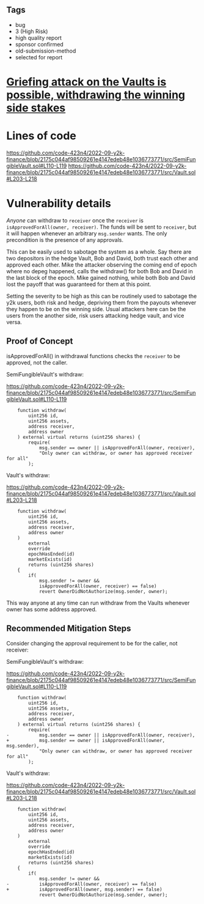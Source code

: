 ## Tags

- bug
- 3 (High Risk)
- high quality report
- sponsor confirmed
- old-submission-method
- selected for report

# [Griefing attack on the Vaults is possible, withdrawing the winning side stakes](https://github.com/code-423n4/2022-09-y2k-finance-findings/issues/434) 

# Lines of code

https://github.com/code-423n4/2022-09-y2k-finance/blob/2175c044af98509261e4147edeb48e1036773771/src/SemiFungibleVault.sol#L110-L119
https://github.com/code-423n4/2022-09-y2k-finance/blob/2175c044af98509261e4147edeb48e1036773771/src/Vault.sol#L203-L218


# Vulnerability details

*Anyone* can withdraw to `receiver` once the `receiver` is `isApprovedForAll(owner, receiver)`. The funds will be sent to `receiver`, but it will happen whenever an arbitrary `msg.sender` wants. The only precondition is the presence of any approvals.

This can be easily used to sabotage the system as a whole. Say there are two depositors in the hedge Vault, Bob and David, both trust each other and approved each other. Mike the attacker observing the coming end of epoch where no depeg happened, calls the withdraw() for both Bob and David in the last block of the epoch. Mike gained nothing, while both Bob and David lost the payoff that was guaranteed for them at this point.

Setting the severity to be high as this can be routinely used to sabotage the y2k users, both risk and hedge, depriving them from the payouts whenever they happen to be on the winning side. Usual attackers here can be the users from the another side, risk users attacking hedge vault, and vice versa.

## Proof of Concept

isApprovedForAll() in withdrawal functions checks the `receiver` to be approved, not the caller.

SemiFungibleVault's withdraw:

https://github.com/code-423n4/2022-09-y2k-finance/blob/2175c044af98509261e4147edeb48e1036773771/src/SemiFungibleVault.sol#L110-L119

```solidity
    function withdraw(
        uint256 id,
        uint256 assets,
        address receiver,
        address owner
    ) external virtual returns (uint256 shares) {
        require(
            msg.sender == owner || isApprovedForAll(owner, receiver),
            "Only owner can withdraw, or owner has approved receiver for all"
        );
```

Vault's withdraw:

https://github.com/code-423n4/2022-09-y2k-finance/blob/2175c044af98509261e4147edeb48e1036773771/src/Vault.sol#L203-L218

```solidity
    function withdraw(
        uint256 id,
        uint256 assets,
        address receiver,
        address owner
    )
        external
        override
        epochHasEnded(id)
        marketExists(id)
        returns (uint256 shares)
    {
        if(
            msg.sender != owner &&
            isApprovedForAll(owner, receiver) == false)
            revert OwnerDidNotAuthorize(msg.sender, owner);
```

This way anyone at any time can run withdraw from the Vaults whenever owner has some address approved.

## Recommended Mitigation Steps

Consider changing the approval requirement to be for the caller, not receiver:

SemiFungibleVault's withdraw:

https://github.com/code-423n4/2022-09-y2k-finance/blob/2175c044af98509261e4147edeb48e1036773771/src/SemiFungibleVault.sol#L110-L119

```solidity
    function withdraw(
        uint256 id,
        uint256 assets,
        address receiver,
        address owner
    ) external virtual returns (uint256 shares) {
        require(
-           msg.sender == owner || isApprovedForAll(owner, receiver),
+           msg.sender == owner || isApprovedForAll(owner, msg.sender),
            "Only owner can withdraw, or owner has approved receiver for all"
        );
```

Vault's withdraw:

https://github.com/code-423n4/2022-09-y2k-finance/blob/2175c044af98509261e4147edeb48e1036773771/src/Vault.sol#L203-L218

```solidity
    function withdraw(
        uint256 id,
        uint256 assets,
        address receiver,
        address owner
    )
        external
        override
        epochHasEnded(id)
        marketExists(id)
        returns (uint256 shares)
    {
        if(
            msg.sender != owner &&
-           isApprovedForAll(owner, receiver) == false)
+           isApprovedForAll(owner, msg.sender) == false)
            revert OwnerDidNotAuthorize(msg.sender, owner);
```

